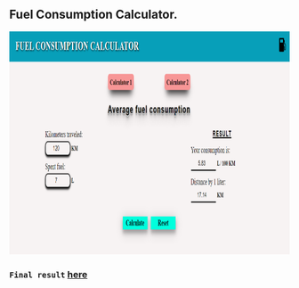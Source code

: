 ## Fuel Consumption Calculator.

<img src="img/Calculator.PNG" width="800" height="400">

### `Final result` <a href="https://fuel-consumption-calculator.surge.sh/" target="_blank">here</a>